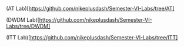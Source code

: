 (AT Lab)[https://github.com/nikeplusdash/Semester-VI-Labs/tree/AT]

(DWDM Lab)[https://github.com/nikeplusdash/Semester-VI-Labs/tree/DWDM]

(ITT Lab)[https://github.com/nikeplusdash/Semester-VI-Labs/tree/ITT]